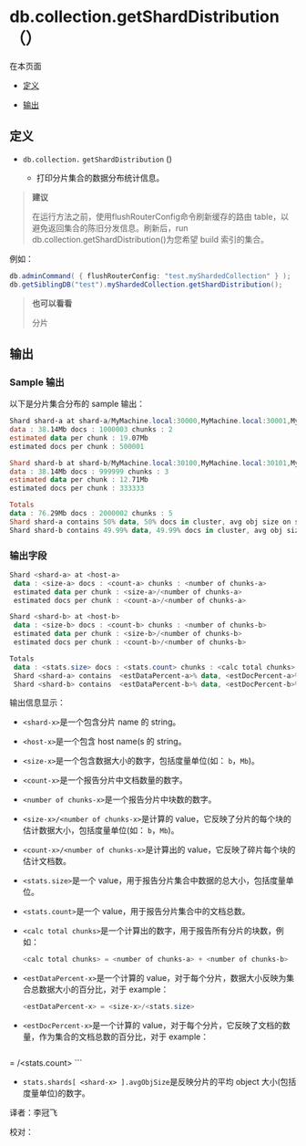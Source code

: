 # [ ](#)db.collection.getShardDistribution（）

[]()

在本页面

*   [定义](#definition)

*   [输出](#output)

## <span id="definition">定义</span>

*   `db.collection.`  `getShardDistribution` ()

       *   打印分片集合的数据分布统计信息。

> **建议**
>
> 在运行方法之前，使用flushRouterConfig命令刷新缓存的路由 table，以避免返回集合的陈旧分发信息。刷新后，run db.collection.getShardDistribution()为您希望 build 索引的集合。

例如：

```powershell
db.adminCommand( { flushRouterConfig: "test.myShardedCollection" } );
db.getSiblingDB("test").myShardedCollection.getShardDistribution();
```

> **也可以看看**
>
> 分片

## <span id="output">输出</span>

### Sample 输出

以下是分片集合分布的 sample 输出：

```powershell
Shard shard-a at shard-a/MyMachine.local:30000,MyMachine.local:30001,MyMachine.local:30002
data : 38.14Mb docs : 1000003 chunks : 2
estimated data per chunk : 19.07Mb
estimated docs per chunk : 500001

Shard shard-b at shard-b/MyMachine.local:30100,MyMachine.local:30101,MyMachine.local:30102
data : 38.14Mb docs : 999999 chunks : 3
estimated data per chunk : 12.71Mb
estimated docs per chunk : 333333

Totals
data : 76.29Mb docs : 2000002 chunks : 5
Shard shard-a contains 50% data, 50% docs in cluster, avg obj size on shard : 40b
Shard shard-b contains 49.99% data, 49.99% docs in cluster, avg obj size on shard : 40b
```

### 输出字段

```powershell
Shard <shard-a> at <host-a>
 data : <size-a> docs : <count-a> chunks : <number of chunks-a>
 estimated data per chunk : <size-a>/<number of chunks-a>
 estimated docs per chunk : <count-a>/<number of chunks-a>

Shard <shard-b> at <host-b>
 data : <size-b> docs : <count-b> chunks : <number of chunks-b>
 estimated data per chunk : <size-b>/<number of chunks-b>
 estimated docs per chunk : <count-b>/<number of chunks-b>

Totals
 data : <stats.size> docs : <stats.count> chunks : <calc total chunks>
 Shard <shard-a> contains  <estDataPercent-a>% data, <estDocPercent-a>% docs in cluster, avg obj size on shard : stats.shards[ <shard-a> ].avgObjSize
 Shard <shard-b> contains  <estDataPercent-b>% data, <estDocPercent-b>% docs in cluster, avg obj size on shard : stats.shards[ <shard-b> ].avgObjSize
```

输出信息显示：

* `<shard-x>`是一个包含分片 name 的 string。

* `<host-x>`是一个包含 host name(s 的 string。

* `<size-x>`是一个包含数据大小的数字，包括度量单位(如： `b`，`Mb`)。

* `<count-x>`是一个报告分片中文档数量的数字。

* `<number of chunks-x>`是一个报告分片中块数的数字。

* `<size-x>/<number of chunks-x>`是计算的 value，它反映了分片的每个块的估计数据大小，包括度量单位(如： `b`，`Mb`)。

* `<count-x>/<number of chunks-x>`是计算出的 value，它反映了碎片每个块的估计文档数。

* `<stats.size>`是一个 value，用于报告分片集合中数据的总大小，包括度量单位。

* `<stats.count>`是一个 value，用于报告分片集合中的文档总数。

*   `<calc total chunks>`是一个计算出的数字，用于报告所有分片的块数，例如：
    ```powershell
    <calc total chunks> = <number of chunks-a> + <number of chunks-b>
    ```

*   `<estDataPercent-x>`是一个计算的 value，对于每个分片，数据大小反映为集合总数据大小的百分比，对于 example：
    
	```powershell
	<estDataPercent-x> = <size-x>/<stats.size>
	```

*   `<estDocPercent-x>`是一个计算的 value，对于每个分片，它反映了文档的数量，作为集合的文档总数的百分比，对于 example：
    
	```powershell
   <estDocPercent-x> = <count-x>/<stats.count>
	```

*   `stats.shards[ <shard-x> ].avgObjSize`是反映分片的平均 object 大小(包括度量单位)的数字。



译者：李冠飞

校对：